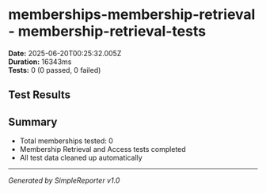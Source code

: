 # memberships-membership-retrieval - membership-retrieval-tests

**Date:** 2025-06-20T00:25:32.005Z  
**Duration:** 16343ms  
**Tests:** 0 (0 passed, 0 failed)

## Test Results



## Summary

- Total memberships tested: 0
- Membership Retrieval and Access tests completed
- All test data cleaned up automatically

---
*Generated by SimpleReporter v1.0*
